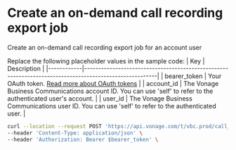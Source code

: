 # Create an on-demand call recording export job

Create an on-demand call recording export job for an account user

Replace the following placeholder values in the sample code:
| Key        | Description                                                                                            |
|------------|--------------------------------------------------------------------------------------------------------|
| bearer_token | Your OAuth token. [Read more about OAuth tokens](https://developer.nexmo.com/vonage-business-cloud/vbc-apis/getting-started/authentication) |
| account_id | The Vonage Business Communications account ID. You can use 'self' to refer to the authenticated user's account. |
| user_id | The Vonage Business Communications user ID. You can use 'self' to refer to the authenticated user. |

``` bash
curl --location --request POST 'https://api.vonage.com/t/vbc.prod/call_recording/api/accounts/$account_id/users/$user_id/call_recordings/export' \
--header 'Content-Type: application/json' \
--header 'Authorization: Bearer $bearer_token' \
```
